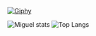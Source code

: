 [![Giphy](https://media.giphy.com/media/w9MGGwt32PGK9M4Dn5/giphy.gif)](https://giphy.com/gifs/theoffice-w9MGGwt32PGK9M4Dn5)

![Miguel stats](https://github-readme-stats.vercel.app/api?username=MigVarona&show_icons=true&bg_color=00000000)
![Top Langs](https://github-readme-stats.vercel.app/api/top-langs/?username=anuraghazra&langs_count=5)




